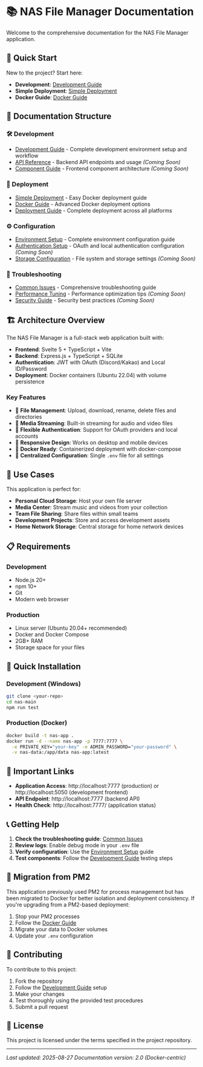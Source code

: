 # 📚 NAS File Manager Documentation

Welcome to the comprehensive documentation for the NAS File Manager application.

## 🚀 Quick Start

New to the project? Start here:

- **Development**: [Development Guide](development/development-guide.md)
- **Simple Deployment**: [Simple Deployment](deployment/simple-deployment.md)
- **Docker Guide**: [Docker Guide](deployment/docker-guide.md)

## 📖 Documentation Structure

### 🛠️ Development

- [Development Guide](development/development-guide.md) - Complete development environment setup and workflow
- [API Reference](development/api-reference.md) - Backend API endpoints and usage _(Coming Soon)_
- [Component Guide](development/component-guide.md) - Frontend component architecture _(Coming Soon)_

### 🚢 Deployment

- [Simple Deployment](deployment/simple-deployment.md) - Easy Docker deployment guide
- [Docker Guide](deployment/docker-guide.md) - Advanced Docker deployment options
- [Deployment Guide](deployment/deployment-guide.md) - Complete deployment across all platforms

### ⚙️ Configuration

- [Environment Setup](configuration/environment-setup.md) - Complete environment configuration guide
- [Authentication Setup](configuration/auth-setup.md) - OAuth and local authentication configuration _(Coming Soon)_
- [Storage Configuration](configuration/storage-config.md) - File system and storage settings _(Coming Soon)_

### 🔧 Troubleshooting

- [Common Issues](troubleshooting/common-issues.md) - Comprehensive troubleshooting guide
- [Performance Tuning](troubleshooting/performance.md) - Performance optimization tips _(Coming Soon)_
- [Security Guide](troubleshooting/security.md) - Security best practices _(Coming Soon)_

## 🏗️ Architecture Overview

The NAS File Manager is a full-stack web application built with:

- **Frontend**: Svelte 5 + TypeScript + Vite
- **Backend**: Express.js + TypeScript + SQLite
- **Authentication**: JWT with OAuth (Discord/Kakao) and Local ID/Password
- **Deployment**: Docker containers (Ubuntu 22.04) with volume persistence

### Key Features

- 📁 **File Management**: Upload, download, rename, delete files and directories
- 🎵 **Media Streaming**: Built-in streaming for audio and video files
- 🔐 **Flexible Authentication**: Support for OAuth providers and local accounts
- 📱 **Responsive Design**: Works on desktop and mobile devices
- 🐳 **Docker Ready**: Containerized deployment with docker-compose
- 🔧 **Centralized Configuration**: Single `.env` file for all settings

## 🎯 Use Cases

This application is perfect for:

- **Personal Cloud Storage**: Host your own file server
- **Media Center**: Stream music and videos from your collection
- **Team File Sharing**: Share files within small teams
- **Development Projects**: Store and access development assets
- **Home Network Storage**: Central storage for home network devices

## 📋 Requirements

### Development

- Node.js 20+
- npm 10+
- Git
- Modern web browser

### Production

- Linux server (Ubuntu 20.04+ recommended)
- Docker and Docker Compose
- 2GB+ RAM
- Storage space for your files

## 🚀 Quick Installation

### Development (Windows)

```bash
git clone <your-repo>
cd nas-main
npm run test
```

### Production (Docker)

```bash
docker build -t nas-app .
docker run -d --name nas-app -p 7777:7777 \
  -e PRIVATE_KEY="your-key" -e ADMIN_PASSWORD="your-password" \
  -v nas-data:/app/data nas-app:latest
```

## 🔗 Important Links

- **Application Access**: http://localhost:7777 (production) or http://localhost:5050 (development frontend)
- **API Endpoint**: http://localhost:7777 (backend API)
- **Health Check**: http://localhost:7777/ (application status)

## 📞 Getting Help

1. **Check the troubleshooting guide**: [Common Issues](troubleshooting/common-issues.md)
2. **Review logs**: Enable debug mode in your `.env` file
3. **Verify configuration**: Use the [Environment Setup](configuration/environment-setup.md) guide
4. **Test components**: Follow the [Development Guide](development/development-guide.md) testing steps

## 🔄 Migration from PM2

This application previously used PM2 for process management but has been migrated to Docker for better isolation and deployment consistency. If you're upgrading from a PM2-based deployment:

1. Stop your PM2 processes
2. Follow the [Docker Guide](deployment/docker-guide.md)
3. Migrate your data to Docker volumes
4. Update your `.env` configuration

## 🤝 Contributing

To contribute to this project:

1. Fork the repository
2. Follow the [Development Guide](development/development-guide.md) setup
3. Make your changes
4. Test thoroughly using the provided test procedures
5. Submit a pull request

## 📄 License

This project is licensed under the terms specified in the project repository.

---

_Last updated: 2025-08-27_
_Documentation version: 2.0 (Docker-centric)_
